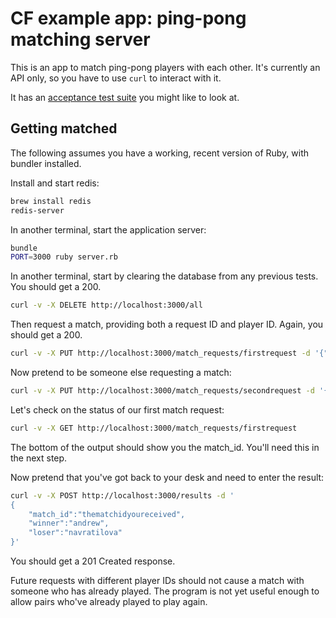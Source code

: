 # CF example app: ping-pong matching server

This is an app to match ping-pong players with each other. It's currently an
API only, so you have to use `curl` to interact with it.

It has an [acceptance test suite][acceptance-test] you might like to look at.

## Getting matched

The following assumes you have a working, recent version of Ruby, with bundler installed.

Install and start redis:

```bash
brew install redis
redis-server
```

In another terminal, start the application server:

```bash
bundle
PORT=3000 ruby server.rb
```

In another terminal, start by clearing the database from any previous tests.
You should get a 200.

```bash
curl -v -X DELETE http://localhost:3000/all
```

Then request a match, providing both a request ID and player ID. Again, you
should get a 200.

```bash
curl -v -X PUT http://localhost:3000/match_requests/firstrequest -d '{"player": "andrew"}'
```

Now pretend to be someone else requesting a match:

```bash
curl -v -X PUT http://localhost:3000/match_requests/secondrequest -d '{"player": "navratilova"}'
```

Let's check on the status of our first match request:

```bash
curl -v -X GET http://localhost:3000/match_requests/firstrequest
```

The bottom of the output should show you the match_id. You'll need this in the
next step.

Now pretend that you've got back to your desk and need to enter the result:

```bash
curl -v -X POST http://localhost:3000/results -d '
{
    "match_id":"thematchidyoureceived",
    "winner":"andrew",
    "loser":"navratilova"
}'
```

You should get a 201 Created response.

Future requests with different player IDs should not cause a match with someone
who has already played. The program is not yet useful enough to
allow pairs who've already played to play again.

[acceptance-test]:https://github.com/camelpunch/pong_matcher_acceptance
